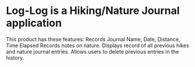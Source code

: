# Log-Log is a Hiking/Nature Journal application
This product has these features:
Records Journal Name, Date, Distance, Time Elapsed
Records notes on nature.
Displays record of all previous hikes and nature journal entries.
Allows users to delete previous entries in the history.
